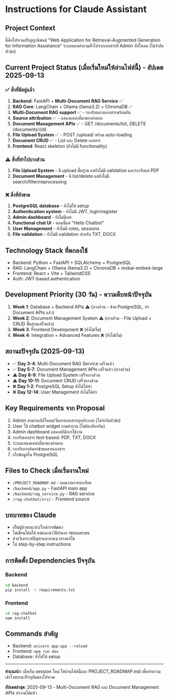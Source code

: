 # Instructions for Claude Assistant

## Project Context
นี้คือโปรเจคปริญญานิพนธ์ "Web Application for Retrieval-Augmented Generation for Information Assistance"
ระบบตอบคำถามทั่วไปจากเอกสารที่ Admin อัปโหลด (ไม่จำกัดหัวข้อ)

## Current Project Status (เมื่อเริ่มใหม่ให้อ่านไฟล์นี้) - อัปเดต 2025-09-13

### ✅ สิ่งที่มีอยู่แล้ว
1. **Backend**: FastAPI + **Multi-Document RAG Service** ✅
2. **RAG Core**: LangChain + Ollama (llama3.2) + ChromaDB ✅
3. **Multi-Document RAG support** ✅ - รองรับหลายเอกสารพร้อมกัน
4. **Source attribution** ✅ - แสดงแหล่งที่มาของคำตอบ
5. **Document Management APIs** ✅ - GET /documents/list, DELETE /documents/{id}
6. **File Upload System** ✅ - POST /upload/ พร้อม auto-loading
7. **Document CRUD** ✅ - List และ Delete เอกสาร
8. **Frontend**: React skeleton (ยังไม่มี functionality)

### ⚠️ สิ่งที่ทำไปบางส่วน
1. **File Upload System** - มี upload พื้นฐาน แต่ยังไม่มี validation และรองรับแค่ PDF
2. **Document Management** - มี list/delete แต่ยังไม่มี search/filter/reprocessing

### ❌ สิ่งที่ยังขาด
1. **PostgreSQL database** - ยังไม่ได้ setup
2. **Authentication system** - ยังไม่มี JWT, login/register
3. **Admin dashboard** - ยังไม่มีเลย
4. **Functional chat UI** - ตอนนี้แค่ "Hello Chatbot"
5. **User Management** - ยังไม่มี roles, sessions
6. **File validation** - ยังไม่มี validation สำหรับ TXT, DOCX

## Technology Stack ที่ตกลงใช้
- Backend: Python + FastAPI + SQLAlchemy + PostgreSQL
- RAG: LangChain + Ollama (llama3.2) + ChromaDB + mxbai-embed-large
- Frontend: React + Vite + TailwindCSS
- Auth: JWT-based authentication

## Development Priority (30 วัน) - ความคืบหน้าปัจจุบัน
1. **Week 1**: Database + Backend APIs ⚠️ (บางส่วน - ข้าม PostgreSQL, ทำ Document APIs แล้ว)
2. **Week 2**: Document Management System ⚠️ (บางส่วน - File Upload + CRUD พื้นฐานเสร็จแล้ว)  
3. **Week 3**: Frontend Development ❌ (ยังไม่เริ่ม)
4. **Week 4**: Integration + Advanced Features ❌ (ยังไม่เริ่ม)

## สถานะปัจจุบัน (2025-09-13)
- ✅ **Day 3-4**: Multi-Document RAG Service เสร็จแล้ว
- ✅ **Day 5-7**: Document Management APIs เสร็จแล้ว (บางส่วน)
- ⚠️ **Day 8-9**: File Upload System เสร็จบางส่วน
- ⚠️ **Day 10-11**: Document CRUD เสร็จบางส่วน
- ❌ **Day 1-2**: PostgreSQL Setup ยังไม่ได้ทำ
- ❌ **Day 12-14**: User Management ยังไม่ได้ทำ

## Key Requirements จาก Proposal
1. Admin สามารถอัปโหลด/จัดการเอกสารทุกประเภท (ไม่จำกัดหัวข้อ)
2. User ใช้ chatbot widget ถามคำถาม (ไม่ต้องล็อกอิน)
3. Admin dashboard แสดงสถิติการใช้งาน
4. รองรับเอกสาร text-based: PDF, TXT, DOCX
5. ระบบแสดงแหล่งที่มาของคำตอบ
6. รองรับการค้นหาข้ามหลายเอกสาร
7. เก็บข้อมูลใน PostgreSQL

## Files to Check เมื่อเริ่มงานใหม่
- `/PROJECT_ROADMAP.md` - แผนงานรายละเอียด
- `/backend/app.py` - FastAPI main app
- `/backend/rag_service.py` - RAG service
- `/rag-chatbot/src/` - Frontend source

## บทบาทของ Claude
- เป็นผู้ช่วยแนะนำ/ไกด์การพัฒนา
- ไม่เขียนโค้ดให้ แต่แนะนำวิธีทำและ resources
- ช่วยวิเคราะห์ปัญหาและหาแนวทางแก้ไข
- ให้ step-by-step instructions

## การติดตั้ง Dependencies ปัจจุบัน
### Backend
```bash
cd backend
pip install -r requirements.txt
```

### Frontend  
```bash
cd rag-chatbot
npm install
```

## Commands สำคัญ
- Backend: `uvicorn app:app --reload`
- Frontend: `npm run dev`
- Database: ยังไม่ได้ setup

---
**คำแนะนำ**: เมื่อเริ่ม session ใหม่ ให้อ่านไฟล์นี้และ PROJECT_ROADMAP.md เพื่อทำความเข้าใจสถานะปัจจุบันของโปรเจค

**อัปเดตล่าสุด**: 2025-09-13 - Multi-Document RAG และ Document Management APIs ทำงานได้แล้ว